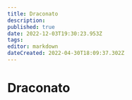 ```yaml
---
title: Draconato
description: 
published: true
date: 2022-12-03T19:30:23.953Z
tags: 
editor: markdown
dateCreated: 2022-04-30T18:09:37.302Z
---
```


<!-- SUBTITLE: Visão geral sobre Draconato -->

# Draconato

